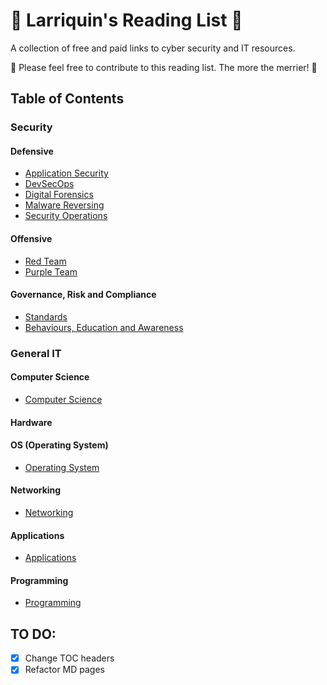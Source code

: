 # 🌟 Larriquin's Reading List 🌟

A collection of free and paid links to cyber security and IT resources. 

🌈 Please feel free to contribute to this reading list. The more the merrier! 🌈


## Table of Contents
### Security
#### Defensive
- [Application Security](defensive/application-security.md)
- [DevSecOps](defensive/devsecops.md)
- [Digital Forensics](defensive/digital-forensics.md)
- [Malware Reversing](defensive/malware-reversing.md)
- [Security Operations](defensive/security-operations.md)

#### Offensive
- [Red Team](offensive/red-team.md)
- [Purple Team](offensive/purple-team.md)

#### Governance, Risk and Compliance
- [Standards](grc/grc.md)
- [Behaviours, Education and Awareness](grc/security-awareness.md)

### General IT
#### Computer Science
- [Computer Science](general/computer-science.md)

#### Hardware 

#### OS (Operating System)
- [Operating System](general/operating-system.md)

#### Networking
- [Networking](general/networks.md)

#### Applications
- [Applications](general/applications.md)

#### Programming
- [Programming](general/programming.md)

## TO DO:
- [x] Change TOC headers
- [x] Refactor MD pages
